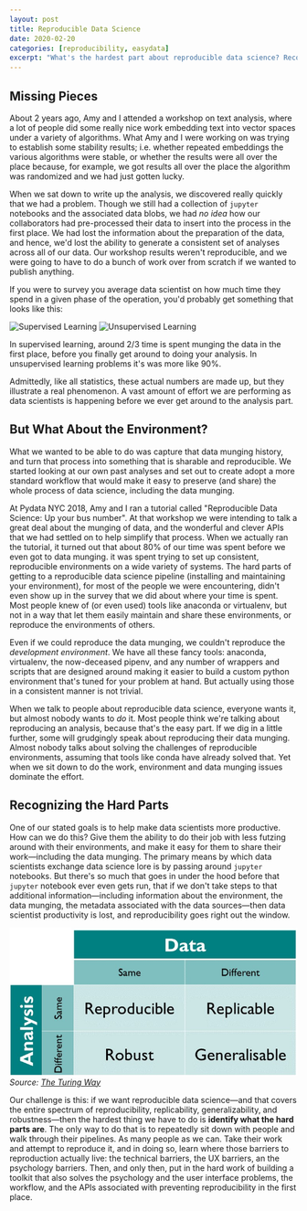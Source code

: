 ```yaml
---
layout: post
title: Reproducible Data Science
date: 2020-02-20
categories: [reproducibility, easydata]
excerpt: "What's the hardest part about reproducible data science? Recognizing the hard parts."
---
```


## Missing Pieces

About 2 years ago, Amy and I attended a workshop on text analysis,
where a lot of people did some really nice work embedding text into
vector spaces under a variety of algorithms.  What Amy and I were
working on was trying to establish some stability results;
i.e. whether repeated embeddings the various algorithms were stable,
or whether the results were all over the place because, for example,
we got results all over the place the algorithm was randomized and we
had just gotten lucky.

When we sat down to write up the analysis, we discovered really
quickly that we had a problem. Though we still had a collection of
`jupyter` notebooks and the associated data blobs, we had *no idea* how
our collaborators had pre-processed their data to insert into the
process in the first place. We had lost the information about the
preparation of the data, and hence, we'd lost the ability to generate
a consistent set of analyses across all of our data. Our workshop results
weren't reproducible, and we were going to have to do a bunch of work
over from scratch if we wanted to publish anything.

If you were to survey you average data scientist on how much time they
spend in a given phase of the operation, you'd probably get something
that looks like this:

![Supervised Learning][munge-supervised]
![Unsupervised Learning][munge-unsupervised]

[munge-unsupervised]: https://raw.githubusercontent.com/hackalog/bus_number/master/notebooks/references/charts/munge-unsupervised.png
[munge-supervised]: https://raw.githubusercontent.com/hackalog/bus_number/master/notebooks/references/charts/munge-supervised.png

In supervised learning, around 2/3 time is spent munging the data in
the first place, before you finally get around to doing your analysis.
In unsupervised learning problems it's was more like 90%.

Admittedly, like all statistics, these actual numbers are made up, but
they illustrate a real phenomenon. A vast amount of effort we are
performing as data scientists is happening before we ever get around
to the analysis part.

## But What About the Environment?

What we wanted to be able to do was capture that data munging history,
and turn that process into something that is sharable and
reproducible. We started looking at our own past analyses and set out
to create adopt a more standard workflow that would make it easy to
preserve (and share) the whole process of data science, including the
data munging.

At Pydata NYC 2018, Amy and I ran a tutorial called "Reproducible Data
Science: Up your bus number". At that workshop we were intending to
talk a great deal about the munging of data, and the wonderful and
clever APIs that we had settled on to help simplify that process. When
we actually ran the tutorial, it turned out that about 80% of our time
was spent before we even got to data munging. it was spent trying to
set up consistent, reproducible environments on a wide variety of
systems. The hard parts of getting to a reproducible data science
pipeline (installing and maintaining your environment), for most of
the people we were encountering, didn't even show up in the survey
that we did about where your time is spent. Most people knew of (or
even used) tools like anaconda or virtualenv, but not in a way that
let them easily maintain and share these environments, or reproduce
the environments of others.

Even if we could reproduce the data munging, we couldn't reproduce the
*development environment*. We have all these fancy tools: anaconda,
virtualenv, the now-deceased pipenv, and any number of wrappers and
scripts that are designed around making it easier to build a custom
python environment that's tuned for your problem at hand. But actually
using those in a consistent manner is not trivial.

When we talk to people about reproducible data science, everyone wants
it, but almost nobody wants to *do* it. Most people think we're
talking about reproducing an analysis, because that's the easy
part. If we dig in a little further, some will grudgingly speak about
reproducing their data munging. Almost nobody talks about solving the
challenges of reproducible environments, assuming that tools like
conda have already solved that. Yet when we sit down to do the work,
environment and data munging  issues dominate the effort.

## Recognizing the Hard Parts

One of our stated goals is to help make data scientists more
productive. How can we do this? Give them the ability to do their job
with less futzing around with their environments, and make it easy for
them to share their work—including the data munging. The primary means
by which data scientists exchange data science lore is by passing
around `jupyter` notebooks. But there's so much that goes in under the
hood before that `jupyter` notebook ever even gets run, that if we don't
take steps to that additional information—including information about
the environment, the data munging, the metadata associated with the
data sources—then data scientist productivity is lost, and
reproducibility goes right out the window.

![The Reproducibility Matrix][reproducible-matrix]
*Source: [The Turing Way]*

Our challenge is this: if we want reproducible data science—and
that covers the entire spectrum of reproducibility, replicability,
generalizability, and robustness—then the hardest thing we have to
do is **identify what the hard parts are**. The only way to do that is
to repeatedly sit down with people and walk through their
pipelines. As many people as we can. Take their work and attempt to
reproduce it, and in doing so, learn where those barriers to
reproduction actually live: the technical barriers, the UX barriers,
an the psychology barriers. Then, and only then, put in the hard work
of building a toolkit that also solves the psychology and the user
interface problems, the workflow, and the APIs associated with
preventing reproducibility in the first place.

[The Turing Way]: https://the-turing-way.netlify.com/reproducibility/03/definitions.html
[reproducible-matrix]: https://github.com/alan-turing-institute/the-turing-way/raw/master/book/content/figures/reproducibility/ReproducibleMatrix.jpg
